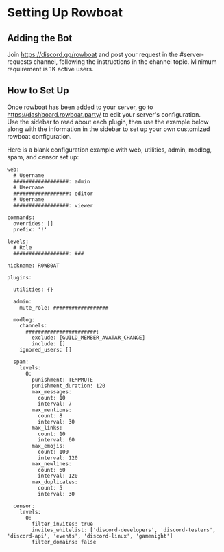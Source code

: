 # Setting Up Rowboat

## Adding the Bot

Join https://discord.gg/rowboat and post your request in the #server-requests channel, following the instructions in the channel topic. Minimum requirement is 1K active users. 

## How to Set Up

Once rowboat has been added to your server, go to https://dashboard.rowboat.party/ to edit your server's configuration.  
Use the sidebar to read about each plugin, then use the example below along with the information in the sidebar to set up your own customized rowboat configuration.

Here is a blank configuration example with web, utilities, admin, modlog, spam, and censor set up:

```
web:
  # Username
  ##################: admin
  # Username
  ##################: editor
  # Username
  ##################: viewer

commands:
  overrides: []
  prefix: '!'

levels:
  # Role
  ##################: ###

nickname: R0WB0AT

plugins:

  utilities: {}
  
  admin:
    mute_role: ##################
    
  modlog:
    channels:
      #######################:
        exclude: [GUILD_MEMBER_AVATAR_CHANGE]
        include: []
    ignored_users: []
    
  spam:
    levels:
      0:
        punishment: TEMPMUTE
		punishment_duration: 120
        max_messages:
          count: 10
          interval: 7
        max_mentions:
          count: 8
          interval: 30
        max_links:
          count: 10
          interval: 60
        max_emojis:
          count: 100
          interval: 120
        max_newlines:
          count: 60
          interval: 120
        max_duplicates:
          count: 5
          interval: 30
          
  censor:
    levels:
      0:
        filter_invites: true
        invites_whitelist: ['discord-developers', 'discord-testers', 'discord-api', 'events', 'discord-linux', 'gamenight']
        filter_domains: false
```